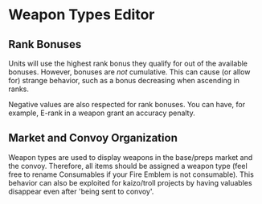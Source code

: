 # Weapon Types Editor

## Rank Bonuses

Units will use the highest rank bonus they qualify for out of the available bonuses. However, bonuses are *not* cumulative. This can cause (or allow for) strange behavior, such as a bonus decreasing when ascending in ranks.

Negative values are also respected for rank bonuses. You can have, for example, E-rank in a weapon grant an accuracy penalty.

## Market and Convoy Organization

Weapon types are used to display weapons in the base/preps market and the convoy. Therefore, all items should be assigned a weapon type (feel free to rename Consumables if your Fire Emblem is not consumable). This behavior can also be exploited for kaizo/troll projects by having valuables disappear even after 'being sent to convoy'.